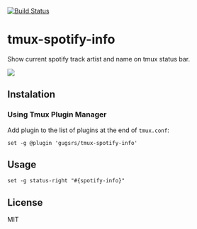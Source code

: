 [![Build Status](https://travis-ci.org/gugsrs/tmux-spotify-mac.svg?branch=master)](https://travis-ci.org/gugsrs/tmux-spotify-mac)
# tmux-spotify-info

Show current spotify track artist and name on tmux status bar.

![](https://github.com/gugsrs/tmux-spotify-mac/blob/master/screenshot/screenshot.png)

## Instalation
### Using Tmux Plugin Manager

Add plugin to the list of plugins at the end of `tmux.conf`:
```
set -g @plugin 'gugsrs/tmux-spotify-info'
```

## Usage
```
set -g status-right "#{spotify-info}"
```

## License
MIT
